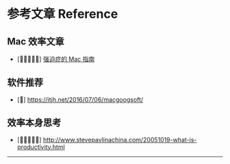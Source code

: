 # 参考文章 Reference

## Mac 效率文章

* [🌟🌟🌟🌟🌟] [强迫症的 Mac 指南][macdao-ocd-guides]

## 软件推荐

* [🌟] https://itjh.net/2016/07/06/macgoogsoft/

## 效率本身思考

* [🌟🌟🌟🌟🌟] http://www.stevepavlinachina.com/20051019-what-is-productivity.html

---

[macdao-ocd-guides]: https://github.com/macdao/ocds-guide-to-setting-up-mac
